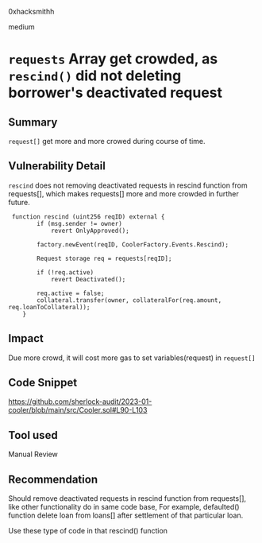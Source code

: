 0xhacksmithh

medium

# ```requests``` Array get crowded, as ```rescind()``` did not deleting borrower's deactivated request

## Summary
```request[]``` get more and more crowed during course of time.

## Vulnerability Detail
```rescind``` does not removing deactivated requests in rescind function from requests[], which makes requests[] more and more crowded in further future.

```solidity
 function rescind (uint256 reqID) external { 
        if (msg.sender != owner) 
            revert OnlyApproved();

        factory.newEvent(reqID, CoolerFactory.Events.Rescind);

        Request storage req = requests[reqID]; 

        if (!req.active)
            revert Deactivated();
        
        req.active = false;
        collateral.transfer(owner, collateralFor(req.amount, req.loanToCollateral));  
    }
```

## Impact
Due more crowd, it will cost more gas to set variables(request) in ```request[]```

## Code Snippet
https://github.com/sherlock-audit/2023-01-cooler/blob/main/src/Cooler.sol#L90-L103
## Tool used

Manual Review

## Recommendation
Should remove deactivated requests in rescind function from requests[], like other functionality do in same code base,
For example,
defaulted() function delete loan from loans[] after settlement of that particular loan.

Use these type of code in that rescind() function  